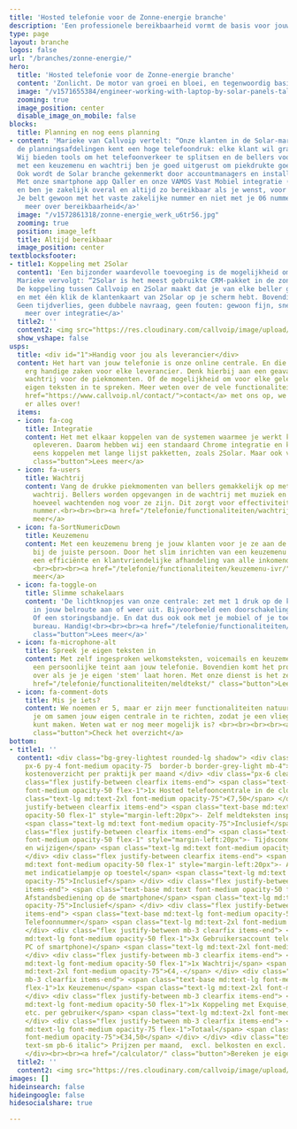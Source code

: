 ```yaml
---
title: 'Hosted telefonie voor de Zonne-energie branche'
description: 'Een professionele bereikbaarheid vormt de basis voor jouw succes. Wij zijn expert in telefonie voor de Zonne-energie branche.'
type: page
layout: branche
logos: false
url: "/branches/zonne-energie/"
hero:
  title: 'Hosted telefonie voor de Zonne-energie branche'
  content: 'Zonlicht. De motor van groei en bloei, en tegenwoordig basis-ingrediënt voor ons energievraagstuk. De Solar-branche kent een reusachtige groe: er zijn steeds meer bedrijven in de zonne-energie-branche en deze bedrijven groeien zelf als kool. Van webshop tot installateur groei is het codewoord! Een dynamische branche dus, en dat brengt zo haar eigen bereikbaarheidsuitdagingen mee. Een ding hebben alle bedrijven met elkaar gemeen een professionele bereikbaarheid vormt de basis voor succes.<br>Callvoip is specialist in het leveren van telefonie aan bedrijven in de zonne-energie branche. Met een uitgekiende telefooncentrale, een prachtige CRM-koppeling met het branchepakket 2Solar en je vaste, zakelijke telefoonnummers ook op je mobiel heb je alles onder één dak voor optimale bereikbaarheid.<br><br><a href="/testimonials/" class="button">Bekijk onze testimonials</a>'
  image: "/v1571655384/engineer-working-with-laptop-by-solar-panels-talking-cell-phone_whqdrh.jpg"
  zooming: true
  image_position: center
  disable_image_on_mobile: false
blocks:
  title: Planning en nog eens planning
- content: 'Marieke van Callvoip vertelt: “Onze klanten in de Solar-markt herkennen het allemaal: 
  de planningsafdelingen kent een hoge telefoondruk: elke klant wil graag frequent weten waar hij aan toe is. 
  Wij bieden tools om het telefoonverkeer te splitsen en de bellers voor afdeling Planning efficiënt te helpen: 
  met een keuzemenu en wachtrij ben je goed uitgerust om piekdrukte goed te kanaliseren. Klant blij, medewerker blij, ondernemer blij. 
  Ook wordt de Solar branche gekenmerkt door accountmanagers en installateurs onderweg. 
  Met onze smartphone app Qaller en onze VAMOS Vast Mobiel integratie (simkaart) maak je van je mobiele telefoon je kantoortoestel 
  en ben je zakelijk overal en altijd zo bereikbaar als je wenst, voor klanten en collegas. 
  Je belt gewoon met het vaste zakelijke nummer en niet met je 06 nummer: dat straalt de gewenste professionaliteit uit.”.<br><br><a href="#1" class="button">Lees
    meer over bereikbaarheid</a>'
  image: "/v1572861318/zonne-energie_werk_u6tr56.jpg"
  zooming: true
  position: image_left
  title: Altijd bereikbaar
  image_position: center
textblocksfooter:
- title1: Koppeling met 2Solar
  content1: 'Een bijzonder waardevolle toevoeging is de mogelijkheid om de telefonie te koppelen met het Solar-klantsysteem 2Solar. 
  Marieke vervolgt: “2Solar is het meest gebruikte CRM-pakket in de zonne-energie-branche. 
  De koppeling tussen Callvoip en 2Solar maakt dat je van elke beller gelijk de gewenste gegevens van de klant ziet, 
  en met één klik de klantenkaart van 2Solar op je scherm hebt. Bovendien bel je met één klik uit naar de klanten in 2Solar. 
  Geen tijdverlies, geen dubbele navraag, geen fouten: gewoon fijn, snel en doeltreffend werken! Na een halve dag wíl je niet meer zonder..<br><br><a href="/marketplace/2solar/" class="button">Lees
    meer over integratie</a>'
  title2: ''
  content2: <img src="https://res.cloudinary.com/callvoip/image/upload/v1601302814/solar_cloud-3_rtk2oy.png">
  show_vshape: false
usps:
  title: <div id="1">Handig voor jou als leverancier</div>
  content: Het hart van jouw telefonie is onze online centrale. En die kan een aantal
    erg handige zaken voor elke leverancier. Denk hierbij aan een geavanceerde
    wachtrij voor de piekmomenten. Of de mogelijkheid om voor elke gelegenheid je
    eigen teksten in te spreken. Meer weten over de vele functionaliteiten? Neem <a
    href="https://www.callvoip.nl/contact/">contact</a> met ons op, we vertellen je
    er alles over!
  items:
  - icon: fa-cog
    title: Integratie
    content: Het met elkaar koppelen van de systemen waarmee je werkt kan veel tijdswinst
      opleveren. Daarom hebben wij een standaard Chrome integratie en kunnen ook nog
      eens koppelen met lange lijst pakketten, zoals 2Solar. Maar ook vele anderen.<br><br><a href="/marketplace/"
      class="button">Lees meer</a>
  - icon: fa-users
    title: Wachtrij
    content: Vang de drukke piekmomenten van bellers gemakkelijk op met onze geavanceerde
      wachtrij. Bellers worden opgevangen in de wachtrij met muziek en horen steeds
      hoeveel wachtenden nog voor ze zijn. Dit zorgt voor effectiviteit op een druk
      nummer.<br><br><br><a href="/telefonie/functionaliteiten/wachtrij/" class="button">Lees
      meer</a>
  - icon: fa-SortNumericDown
    title: Keuzemenu
    content: Met een keuzemenu breng je jouw klanten voor je ze aan de lijn hebt al
      bij de juiste persoon. Door het slim inrichten van een keuzemenu zorg je voor
      een efficiënte en klantvriendelijke afhandeling van alle inkomende telefoongesprekken.
      <br><br><br><a href="/telefonie/functionaliteiten/keuzemenu-ivr/" class="button">Lees
      meer</a>
  - icon: fa-toggle-on
    title: Slimme schakelaars
    content: 'De lichtknopjes van onze centrale: zet met 1 druk op de knop een afslag
      in jouw belroute aan of weer uit. Bijvoorbeeld een doorschakeling naar een mobiel nummer.
      Of een storingsbandje. En dat dus ook ook met je mobiel of je toestel op je
      bureau. Handig!<br><br><br><a href="/telefonie/functionaliteiten/omleiding-flow-control/"
      class="button">Lees meer</a>'
  - icon: fa-microphone-alt
    title: Spreek je eigen teksten in
    content: Met zelf ingesproken welkomsteksten, voicemails en keuzemenus geef je
      een persoonlijke teint aan jouw telefonie. Bovendien komt het professioneel
      over als je je eigen 'stem' laat horen. Met onze dienst is het zelf inspreken zo geregeld! <br><br><a
      href="/telefonie/functionaliteiten/meldtekst/" class="button">Lees meer</a>
  - icon: fa-comment-dots
    title: Mis je iets?
    content: We noemen er 5, maar er zijn meer functionaliteiten natuurlijk. We bellen
      je om samen jouw eigen centrale in te richten, zodat je een vliegende start
      kunt maken. Weten wat er nog meer mogelijk is? <br><br><br><br><a href="/telefonie/functionaliteiten/"
      class="button">Check het overzicht</a>
bottom:
- title1: ''
  content1: <div class="bg-grey-lightest rounded-lg shadow"> <div class="uppercase
    px-6 py-4 font-medium opacity-75  border-b border-grey-light mb-4"> Indicatie
    kostenoverzicht per praktijk per maand </div> <div class="px-6 clearfix"> <div
    class="flex justify-between clearfix items-end"> <span class="text-base md:text-lg
    font-medium opacity-50 flex-1">1x Hosted telefooncentrale in de cloud</span> <span
    class="text-lg md:text-2xl font-medium opacity-75">€7,50</span> </div> <div class="flex
    justify-between clearfix items-end"> <span class="text-base md:text font-medium
    opacity-50 flex-1" style="margin-left:20px">- Zelf meldteksten inspreken en plaatsen</span>
    <span class="text-lg md:text font-medium opacity-75">Inclusief</span> </div> <div
    class="flex justify-between clearfix items-end"> <span class="text-base md:text
    font-medium opacity-50 flex-1" style="margin-left:20px">- Tijdscondities toevoegen
    en wijzigen</span> <span class="text-lg md:text font-medium opacity-75">Inclusief</span>
    </div> <div class="flex justify-between clearfix items-end"> <span class="text-base
    md:text font-medium opacity-50 flex-1" style="margin-left:20px">- Aan-/uitschakelaar
    met indicatielampje op toestel</span> <span class="text-lg md:text font-medium
    opacity-75">Inclusief</span> </div> <div class="flex justify-between mb-3 clearfix
    items-end"> <span class="text-base md:text font-medium opacity-50 flex-1" style="margin-left:20px">-
    Afstandsbediening op de smartphone</span> <span class="text-lg md:text font-medium
    opacity-75">Inclusief</span> </div> <div class="flex justify-between mb-3 clearfix
    items-end"> <span class="text-base md:text-lg font-medium opacity-50 flex-1">1x
    Telefoonnummer</span> <span class="text-lg md:text-2xl font-medium opacity-75">€2,-</span>
    </div> <div class="flex justify-between mb-3 clearfix items-end"> <span class="text-base
    md:text-lg font-medium opacity-50 flex-1">3x Gebruikersaccount telefonie (toestel,
    PC of smartphone)</span> <span class="text-lg md:text-2xl font-medium opacity-75">€12,-</span>
    </div> <div class="flex justify-between mb-3 clearfix items-end"> <span class="text-base
    md:text-lg font-medium opacity-50 flex-1">1x Wachtrij</span> <span class="text-lg
    md:text-2xl font-medium opacity-75">€4,-</span> </div> <div class="flex justify-between
    mb-3 clearfix items-end"> <span class="text-base md:text-lg font-medium opacity-50
    flex-1">1x Keuzemenu</span> <span class="text-lg md:text-2xl font-medium opacity-75">€4,-</span>
    </div> <div class="flex justify-between mb-3 clearfix items-end"> <span class="text-base
    md:text-lg font-medium opacity-50 flex-1">1x Koppeling met Exquise, Simplex, Oase,
    etc. per gebruiker</span> <span class="text-lg md:text-2xl font-medium opacity-75">€5,-</span>
    </div> <div class="flex justify-between mb-3 clearfix items-end"> <span class="text-base
    md:text-lg font-medium opacity-75 flex-1">Totaal</span> <span class="text-lg md:text-2xl
    font-medium opacity-75">€34,50</span> </div> </div> <div class="text-right px-6
    text-sm pb-6 italic"> Prijzen per maand,  excl. belkosten en excl. BTW </div>
    </div><br><br><a href="/calculator/" class="button">Bereken je eigen kosten</a>
  title2: ''
  content2: <img src="https://res.cloudinary.com/callvoip/image/upload/v1617013618/blf-new2_glvuie.png">
images: []
hideinsearch: false
hideingoogle: false
hidesocialshare: true

---
```


